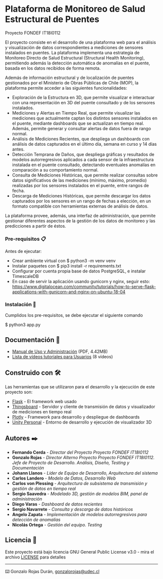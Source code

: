 # Plataforma de Monitoreo de Salud Estructural de Puentes
Proyecto FONDEF IT18I0112

El proyecto consiste en el desarrollo de una plataforma web para el análisis y visualización de datos correspondientes a mediciones de sensores instalados en puentes. La plataforma implementa una estrategia de Monitoreo Directo de Salud Estructural (Structural Health Monitoring), permitiendo además la detección automática de anomalías en el puente, basada en los datos recibidos de forma remota. 

Además de información estructural y de localización de puentes gestionados por el Ministerio de Obras Públicas de Chile (MOP), la plataforma permite acceder a las siguientes funcionalidades:
- Exploración de la Estructura en 3D, que permite visualizar e interactuar con una representación en 3D del puente consultado y de los sensores instalados. 
- Mediciones y Alertas en Tiempo Real, que permite visualizar las mediciones que actualmente captan los distintos sensores instalados en el puente, mediante dashboards que se actualizan en tiempo real. Además, permite generar y consultar alertas de datos fuera de rango normal. 
- Análisis de Mediciones Recientes, que despliega un dashboards con análisis de datos capturados en el último día, semana en curso y 14 días antes. 
- Detección Temprana de Daños, que despliega gráficas y resultados de modelos autorregresivos aplicados a cada sensor de la infraestructura instalada en el puente consultado, detectando eventuales anomalías en comparación a su comportamiento normal.
- Consulta de Mediciones Históricas, que permite realizar consultas sobre datos significativos de las mediciones (mínimo, máximo, promedio) realizadas por los sensores instalados en el puente, entre rangos de fecha. 
- Descarga de Mediciones Históricas, que permite descargar los datos capturados por los sensores en un rango de fechas a elección, en un formato compatible con herramientas externas de análisis de datos. 

La plataforma provee, además, una interfaz de administración, que permite gestionar diferentes aspectos de la gestión de los datos de monitoreo y las predicciones a partir de éstos. 

### Pre-requisitos 📋

Antes de ejecutar:
  - Crear ambiente virtual con $ python3 -m venv venv
  - Instalar paquetes con $ pip3 install -r requirements.txt
  - Configurar por cuenta propia base de datos PostgreSQL, e instalar TimescaleDB
  - En caso de servir la aplicación usando gunicorn y nginx, seguir esto: https://www.digitalocean.com/community/tutorials/how-to-serve-flask-applications-with-gunicorn-and-nginx-on-ubuntu-18-04


### Instalación 🔧

Cumplidos los pre-requisitos, se debe ejecutar el siguiente comando

$ python3 app.py

## Documentación 📖

* [Manual de Uso y Administración](https://github.com/fondefpuentes/plataformashm/blob/master/Ejecuci%C3%B3n%20y%20Gesti%C3%B3n%20Plataforma%20de%20Monitoreo%20Estructural.pdf) (PDF, 4.42MB)
* [Lista de vídeos tutoriales para Usuarios](https://bit.ly/3dLQyN6) (8 vídeos)


## Construido con 🛠️

Las herramientas que se utilizaron para el desarrollo y la ejecución de este proyecto son:

* [Flask](https://flask.palletsprojects.com/) - El framework web usado
* [Thingsboard](https://thingsboard.io/) - Servidor y cliente de transmisión de datos y visualizador de mediciones en tiempo real
* [Plotly](https://dash.plotly.com/) - Framework para desarrollo y despliegue de dashboards
* [Unity Personal](https://store.unity.com/es/products/unity-personal) - Entorno de desarrollo y ejecución de visualizador 3D 


## Autores ✒️


* **Fernando Cerda** - *Director del Proyecto Proyecto FONDEF IT18I0112*
* **Gonzalo Rojas** - *Director Alterno Proyecto Proyecto FONDEF IT18I0112. Jefe de Proyecto de Desarrollo. Análisis, Diseño, Testing y Documentación* 
* **Johann Llanos** - *Líder de Equipo de Desarrollo, Arquitectura del sistema*
* **Carlos Landero** - *Modelo de Datos, Desarrollo Web*
* **Carlos von Plessing** - *Arquitectura de subsistema de transmisión y gestión de datos en tiempo real*
* **Sergio Saavedra** - *Modelado 3D, gestión de modelos BIM, panel de administración*
* **Diego Varas** - *Dashboard de datos recientes*
* **Sergio Navarrete** - *Consulta y descarga de datos históricos*
* **Angelo Zapata** - *Implementación de modelos autorregresivos para detección de anomalías*
* **Nicolás Ortega** - *Gestión del equipo. Testing*


## Licencia 📄

Este proyecto está bajo licencia GNU General Public License v3.0 - mira el archivo [LICENSE](LICENSE) para detalles

---
⌨️ Gonzalo Rojas Durán, [gonzalorojas@udec.cl](mailto:gonzalorojas@udec.cl)
